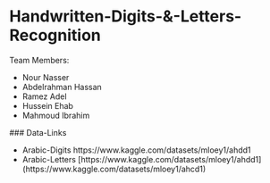 # Handwritten-Digits-&-Letters-Recognition
Team Members: 
<ul>
<li>Nour Nasser</li>
<li>Abdelrahman Hassan</li>
<li>Ramez Adel</li>
<li>Hussein Ehab</li>
<li>Mahmoud Ibrahim</li>
</ul>
### Data-Links
<ul>
  <li>Arabic-Digits https://www.kaggle.com/datasets/mloey1/ahdd1 </li>
  <li>Arabic-Letters [https://www.kaggle.com/datasets/mloey1/ahdd1](https://www.kaggle.com/datasets/mloey1/ahcd1) </li>
